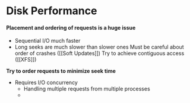# Disk Performance
#### Placement and ordering of requests is a huge issue
* Sequential I/O much faster
* Long seeks are much slower than slower ones
Must be careful about order of crashes ([[Soft Updates]])
Try to achieve contiguous access ([[XFS]])

**Try to order requests to minimize seek time**
* Requires I/O concurrency
	* Handling multiple requests from multiple processes
	* 